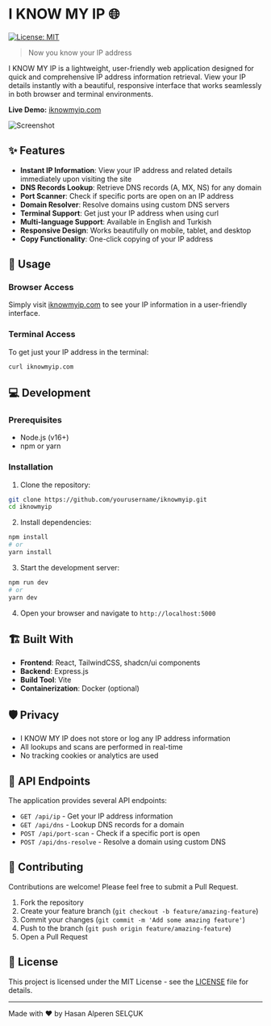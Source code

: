 # I KNOW MY IP 🌐

[![License: MIT](https://img.shields.io/badge/License-MIT-blue.svg)](https://opensource.org/licenses/MIT)

> Now you know your IP address

I KNOW MY IP is a lightweight, user-friendly web application designed for quick and comprehensive IP address information retrieval. View your IP details instantly with a beautiful, responsive interface that works seamlessly in both browser and terminal environments.

**Live Demo:** [iknowmyip.com](https://iknowmyip.com)

![Screenshot](screenshot.png)

## ✨ Features

- **Instant IP Information**: View your IP address and related details immediately upon visiting the site
- **DNS Records Lookup**: Retrieve DNS records (A, MX, NS) for any domain
- **Port Scanner**: Check if specific ports are open on an IP address
- **Domain Resolver**: Resolve domains using custom DNS servers
- **Terminal Support**: Get just your IP address when using curl
- **Multi-language Support**: Available in English and Turkish
- **Responsive Design**: Works beautifully on mobile, tablet, and desktop
- **Copy Functionality**: One-click copying of your IP address

## 🚀 Usage

### Browser Access
Simply visit [iknowmyip.com](https://iknowmyip.com) to see your IP information in a user-friendly interface.

### Terminal Access
To get just your IP address in the terminal:

```bash
curl iknowmyip.com
```

## 💻 Development

### Prerequisites
- Node.js (v16+)
- npm or yarn

### Installation

1. Clone the repository:
```bash
git clone https://github.com/yourusername/iknowmyip.git
cd iknowmyip
```

2. Install dependencies:
```bash
npm install
# or
yarn install
```

3. Start the development server:
```bash
npm run dev
# or
yarn dev
```

4. Open your browser and navigate to `http://localhost:5000`

## 🏗️ Built With

- **Frontend**: React, TailwindCSS, shadcn/ui components
- **Backend**: Express.js
- **Build Tool**: Vite
- **Containerization**: Docker (optional)

## 🛡️ Privacy

- I KNOW MY IP does not store or log any IP address information
- All lookups and scans are performed in real-time
- No tracking cookies or analytics are used

## 🔧 API Endpoints

The application provides several API endpoints:

- `GET /api/ip` - Get your IP address information
- `GET /api/dns` - Lookup DNS records for a domain
- `POST /api/port-scan` - Check if a specific port is open
- `POST /api/dns-resolve` - Resolve a domain using custom DNS

## 🤝 Contributing

Contributions are welcome! Please feel free to submit a Pull Request.

1. Fork the repository
2. Create your feature branch (`git checkout -b feature/amazing-feature`)
3. Commit your changes (`git commit -m 'Add some amazing feature'`)
4. Push to the branch (`git push origin feature/amazing-feature`)
5. Open a Pull Request

## 📄 License

This project is licensed under the MIT License - see the [LICENSE](LICENSE) file for details.



---

Made with ❤️ by Hasan Alperen SELÇUK
